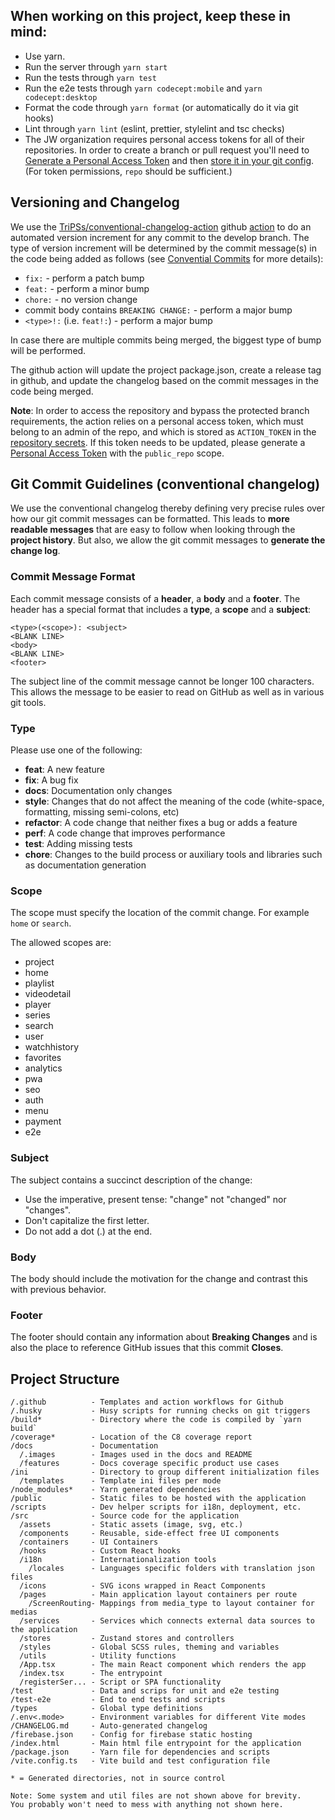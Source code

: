 ## When working on this project, keep these in mind:

- Use yarn.
- Run the server through `yarn start`
- Run the tests through `yarn test`
- Run the e2e tests through `yarn codecept:mobile` and `yarn codecept:desktop`
- Format the code through `yarn format` (or automatically do it via git hooks)
- Lint through `yarn lint` (eslint, prettier, stylelint and tsc checks)
- The JW organization requires personal access tokens for all of their repositories. In order to create a branch or pull request you'll need to [Generate a Personal Access Token](https://github.com/settings/tokens) and then [store it in your git config](https://stackoverflow.com/questions/46645843/where-to-store-my-git-personal-access-token/67360592). (For token permissions, `repo` should be sufficient.) 

## Versioning and Changelog

We use the [TriPSs/conventional-changelog-action](https://github.com/TriPSs/conventional-changelog-action) github [action](https://github.com/jwplayer/ott-web-app/actions/workflows/bump-version.yml) to do an automated version increment for any commit to the develop branch.  The type of version increment will be determined by the commit message(s) in the code being added as follows (see [Convential Commits](https://www.conventionalcommits.org/en/v1.0.0/) for more details):
* `fix:` - perform a patch bump
* `feat:` - perform a minor bump
* `chore:` - no version change
* commit body contains `BREAKING CHANGE:` - perform a major bump
* `<type>!:` (i.e. `feat!:`) - perform a major bump

In case there are multiple commits being merged, the biggest type of bump will be performed.

The github action will update the project package.json, create a release tag in github, and update the changelog based on the commit messages in the code being merged.

**Note**: In order to access the repository and bypass the protected branch requirements, the action relies on a personal access token, which must belong to an admin of the repo, and which is stored as `ACTION_TOKEN` in the [repository secrets](https://github.com/jwplayer/ott-web-app/settings/secrets/actions). If this token needs to be updated, please generate a [Personal Access Token](https://github.com/settings/tokens) with the `public_repo` scope.

## Git Commit Guidelines (conventional changelog)

We use the conventional changelog thereby defining very precise rules over how our git commit messages can be formatted. This leads to **more readable messages** that are easy to follow when looking through the **project history**. But also, we allow the git commit messages to **generate the change log**.

### Commit Message Format

Each commit message consists of a **header**, a **body** and a **footer**. The header has a special format that includes a **type**, a **scope** and a **subject**:

```
<type>(<scope>): <subject>
<BLANK LINE>
<body>
<BLANK LINE>
<footer>
```

The subject line of the commit message cannot be longer 100 characters. This allows the message to be easier to read on GitHub as well as in various git tools.

### Type

Please use one of the following:

*  **feat**: A new feature
*  **fix**: A bug fix
*  **docs**: Documentation only changes
*  **style**: Changes that do not affect the meaning of the code (white-space, formatting, missing semi-colons, etc)
*  **refactor**: A code change that neither fixes a bug or adds a feature
*  **perf**: A code change that improves performance
*  **test**: Adding missing tests
*  **chore**: Changes to the build process or auxiliary tools and libraries such as documentation generation

### Scope

The scope must specify the location of the commit change. For example `home` or `search`.

The allowed scopes are:

- project
- home
- playlist
- videodetail
- player
- series
- search
- user
- watchhistory
- favorites
- analytics
- pwa
- seo
- auth
- menu
- payment
- e2e

### Subject

The subject contains a succinct description of the change:

* Use the imperative, present tense: "change" not "changed" nor "changes".
* Don't capitalize the first letter.
* Do not add a dot (.) at the end.

### Body

The body should include the motivation for the change and contrast this with previous behavior.

### Footer

The footer should contain any information about **Breaking Changes** and is also the place to reference GitHub issues that this commit **Closes**.

## Project Structure

```
/.github          - Templates and action workflows for Github
/.husky           - Husy scripts for running checks on git triggers
/build*           - Directory where the code is compiled by `yarn build`
/coverage*        - Location of the C8 coverage report
/docs             - Documentation
  /.images        - Images used in the docs and README
  /features       - Docs coverage specific product use cases
/ini              - Directory to group different initialization files
  /templates      - Template ini files per mode
/node_modules*    - Yarn generated dependencies
/public           - Static files to be hosted with the application
/scripts          - Dev helper scripts for i18n, deployment, etc.
/src              - Source code for the application
  /assets         - Static assets (image, svg, etc.)
  /components     - Reusable, side-effect free UI components
  /containers     - UI Containers
  /hooks          - Custom React hooks
  /i18n           - Internationalization tools
    /locales      - Languages specific folders with translation json files
  /icons          - SVG icons wrapped in React Components
  /pages          - Main application layout containers per route
    /ScreenRouting- Mappings from media_type to layout container for medias
  /services       - Services which connects external data sources to the application
  /stores         - Zustand stores and controllers
  /styles         - Global SCSS rules, theming and variables
  /utils          - Utility functions
  /App.tsx        - The main React component which renders the app
  /index.tsx      - The entrypoint
  /registerSer... - Script or SPA functionality
/test             - Data and scrips for unit and e2e testing
/test-e2e         - End to end tests and scripts
/types            - Global type definitions
/.env<.mode>      - Environment variables for different Vite modes
/CHANGELOG.md     - Auto-generated changelog
/firebase.json    - Config for firebase static hosting
/index.html       - Main html file entrypoint for the application
/package.json     - Yarn file for dependencies and scripts
/vite.config.ts   - Vite build and test configuration file

* = Generated directories, not in source control

Note: Some system and util files are not shown above for brevity.
You probably won't need to mess with anything not shown here.
```
